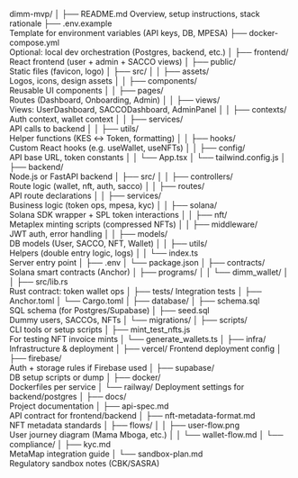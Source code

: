 dimm-mvp/
│
├── README.md                     Overview, setup instructions, stack rationale
├── .env.example                 
 Template for environment variables (API keys, DB, MPESA)
├── docker-compose.yml          
 Optional: local dev orchestration (Postgres, backend, etc.)
│
├── frontend/                    
React frontend (user + admin + SACCO views)
│   ├── public/                  
Static files (favicon, logo)
│   ├── src/
│   │   ├── assets/              
Logos, icons, design assets
│   │   ├── components/          
 Reusable UI components
│   │   ├── pages/               
Routes (Dashboard, Onboarding, Admin)
│   │   ├── views/               
 Views: UserDashboard, SACCODashboard, AdminPanel
│   │   ├── contexts/            
 Auth context, wallet context
│   │   ├── services/            
API calls to backend
│   │   ├── utils/               
Helper functions (KES ↔ Token, formatting)
│   │   ├── hooks/               
 Custom React hooks (e.g. useWallet, useNFTs)
│   │   ├── config/              
 API base URL, token constants
│   │   └── App.tsx
│   └── tailwind.config.js
│
├── backend/                     
 Node.js or FastAPI backend
│   ├── src/
│   │   ├── controllers/         
Route logic (wallet, nft, auth, sacco)
│   │   ├── routes/              
API route declarations
│   │   ├── services/            
 Business logic (token ops, mpesa, kyc)
│   │   ├── solana/              
Solana SDK wrapper + SPL token interactions
│   │   ├── nft/                
 Metaplex minting scripts (compressed NFTs)
│   │   ├── middleware/          
 JWT auth, error handling
│   │   ├── models/              
DB models (User, SACCO, NFT, Wallet)
│   │   ├── utils/               
 Helpers (double entry logic, logs)
│   │   └── index.ts             
Server entry point
│   ├── .env
│   └── package.json
│
├── contracts/                   
Solana smart contracts (Anchor)
│   ├── programs/
│   │   └── dimm_wallet/
│   │       ├── src/lib.rs       
 Rust contract: token wallet ops
│   ├── tests/                    Integration tests
│   ├── Anchor.toml
│   └── Cargo.toml
│
├── database/
│   ├── schema.sql               
 SQL schema (for Postgres/Supabase)
│   ├── seed.sql                 
Dummy users, SACCOs, NFTs
│   └── migrations/
│
├── scripts/                     
 CLI tools or setup scripts
│   ├── mint_test_nfts.js        
For testing NFT invoice mints
│   └── generate_wallets.ts
│
├── infra/                       
 Infrastructure & deployment
│   ├── vercel/                   Frontend deployment config
│   ├── firebase/                
Auth + storage rules if Firebase used
│   ├── supabase/                
 DB setup scripts or dump
│   ├── docker/                  
 Dockerfiles per service
│   └── railway/                  Deployment settings for backend/postgres
│
├── docs/                        
Project documentation
│   ├── api-spec.md              
 API contract for frontend/backend
│   ├── nft-metadata-format.md  
 NFT metadata standards
│   ├── flows/
│   │   ├── user-flow.png        
 User journey diagram (Mama Mboga, etc.)
│   │   └── wallet-flow.md
│   └── compliance/
│       ├── kyc.md               
 MetaMap integration guide
│       └── sandbox-plan.md     
 Regulatory sandbox notes (CBK/SASRA)
